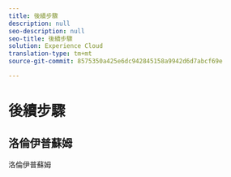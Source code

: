 ```yaml
---
title: 後續步驟
description: null
seo-description: null
seo-title: 後續步驟
solution: Experience Cloud
translation-type: tm+mt
source-git-commit: 8575350a425e6dc942845158a9942d6d7abcf69e

---
```



# 後續步驟

## 洛倫伊普蘇姆

洛倫伊普蘇姆